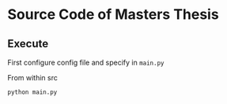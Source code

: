 # Source Code of Masters Thesis 

## Execute
First configure config file and specify in ``main.py`` 

From within src
```shell
python main.py
```